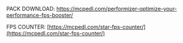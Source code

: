PACK DOWNLOAD: https://mcpedl.com/performizer-optimize-your-performance-fps-booster/
 
FPS COUNTER:   [https://mcpedl.com/star-fps-counter/](https://mcpedl.com/star-fps-counter/)
